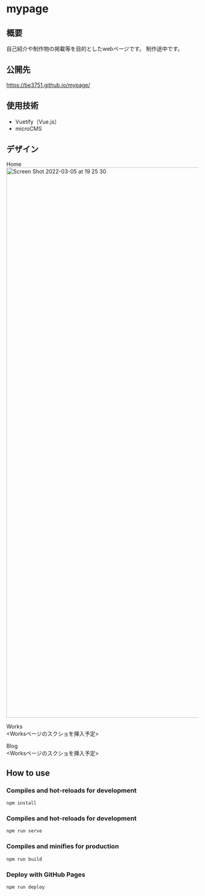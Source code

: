 # mypage

## 概要
自己紹介や制作物の掲載等を目的としたwebページです。
制作途中です。  

## 公開先
https://be3751.github.io/mypage/

## 使用技術
- Vuetify（Vue.js）
- microCMS

## デザイン
Home
<img width="1440" alt="Screen Shot 2022-03-05 at 19 25 30" src="https://user-images.githubusercontent.com/49334354/156879256-364daabf-2c14-4b76-baf4-b64e04b7a6a0.png">

Works  
<Worksページのスクショを挿入予定>

Blog  
<Worksページのスクショを挿入予定>

## How to use
### Compiles and hot-reloads for development
```
npm install
```

### Compiles and hot-reloads for development
```
npm run serve
```

### Compiles and minifies for production
```
npm run build
```

### Deploy with GitHub Pages
```
npm run deploy
```
